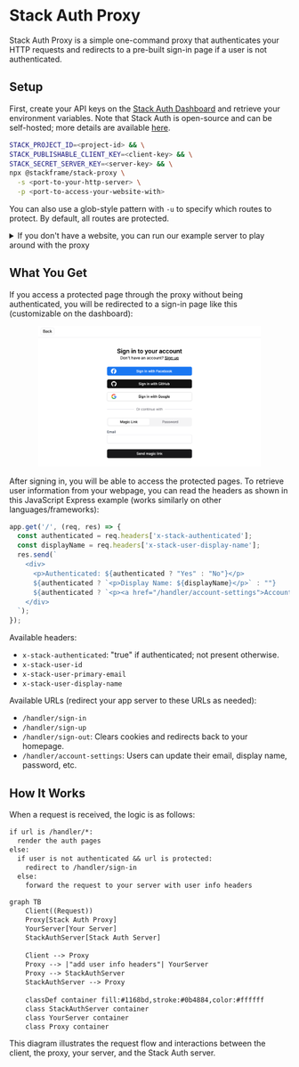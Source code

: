 # Stack Auth Proxy

Stack Auth Proxy is a simple one-command proxy that authenticates your HTTP requests and redirects to a pre-built sign-in page if a user is not authenticated.

## Setup

First, create your API keys on the [Stack Auth Dashboard](https://app.stack-auth.com) and retrieve your environment variables. Note that Stack Auth is open-source and can be self-hosted; more details are available [here](https://github.com/stack-auth/stack).

```sh
STACK_PROJECT_ID=<project-id> && \
STACK_PUBLISHABLE_CLIENT_KEY=<client-key> && \
STACK_SECRET_SERVER_KEY=<server-key> && \
npx @stackframe/stack-proxy \
  -s <port-to-your-http-server> \
  -p <port-to-access-your-website-with>
```

You can also use a glob-style pattern with `-u` to specify which routes to protect. By default, all routes are protected.

<details>
  <summary>If you don't have a website, you can run our example server to play around with the proxy</summary>

Start the example server on port 3000:
```sh
PORT=3001 && npx @stackframe/proxied-server-example
```

You can check out the original server without the proxy at [localhost:3001](http://localhost:3001).

Now, open a new terminal and run the proxy server on port 3000:

```sh
STACK_PROJECT_ID=<project-id> && \
STACK_PUBLISHABLE_CLIENT_KEY=<client-key> && \
STACK_SECRET_SERVER_KEY=<server-key> && \
npx @stackframe/stack-proxy \
  -s 3001 \
  -p 3000 \
  -u "/protected**"
```

You can explore the proxy at [localhost:3000](http://localhost:3000).
</details>

## What You Get

If you access a protected page through the proxy without being authenticated, you will be redirected to a sign-in page like this (customizable on the dashboard):

<div align="center">
<img alt="Stack Setup" src="assets/sign-in.png" width="400" />
</div>

After signing in, you will be able to access the protected pages. To retrieve user information from your webpage, you can read the headers as shown in this JavaScript Express example (works similarly on other languages/frameworks):

```js
app.get('/', (req, res) => {
  const authenticated = req.headers['x-stack-authenticated'];
  const displayName = req.headers['x-stack-user-display-name'];
  res.send(`
    <div>
      <p>Authenticated: ${authenticated ? "Yes" : "No"}</p>
      ${authenticated ? `<p>Display Name: ${displayName}</p>` : ""}
      ${authenticated ? `<p><a href="/handler/account-settings">Account Settings<\/a><\/p>` : `<p><a href="/handler/sign-in">Sign In<\/a><\/p>`}
    </div>
  `);
});
```

Available headers:

- `x-stack-authenticated`: "true" if authenticated; not present otherwise.
- `x-stack-user-id`
- `x-stack-user-primary-email`
- `x-stack-user-display-name`

Available URLs (redirect your app server to these URLs as needed):

- `/handler/sign-in`
- `/handler/sign-up`
- `/handler/sign-out`: Clears cookies and redirects back to your homepage.
- `/handler/account-settings`: Users can update their email, display name, password, etc.

## How It Works

When a request is received, the logic is as follows:

```
if url is /handler/*:
  render the auth pages
else:
  if user is not authenticated && url is protected:
    redirect to /handler/sign-in
  else:
    forward the request to your server with user info headers
```

```mermaid
graph TB
    Client((Request))
    Proxy[Stack Auth Proxy]
    YourServer[Your Server]
    StackAuthServer[Stack Auth Server]
    
    Client --> Proxy
    Proxy --> |"add user info headers"| YourServer
    Proxy --> StackAuthServer
    StackAuthServer --> Proxy

    classDef container fill:#1168bd,stroke:#0b4884,color:#ffffff
    class StackAuthServer container
    class YourServer container
    class Proxy container
```

This diagram illustrates the request flow and interactions between the client, the proxy, your server, and the Stack Auth server.